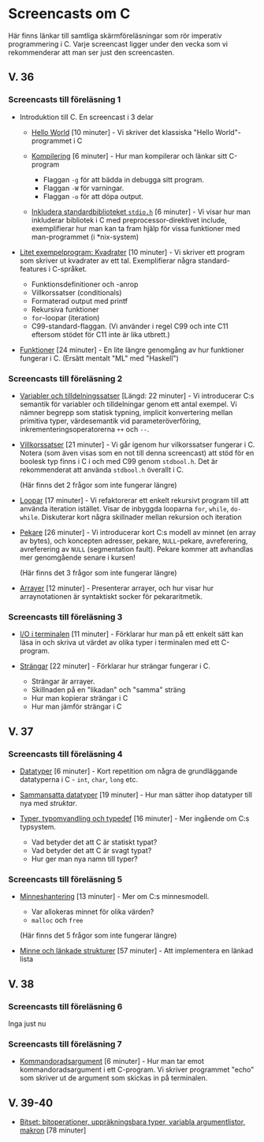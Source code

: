 Screencasts om C
================

Här finns länkar till samtliga skärmföreläsningar som rör
imperativ programmering i C. Varje screencast ligger under den
vecka som vi rekommenderar att man ser just den screencasten.

## V. 36

### Screencasts till föreläsning 1

* Introduktion till C. En screencast i 3 delar
  - [Hello World](https://www.youtube.com/watch?v=SNYwzVtj0mY&list=UUxcEJHLbYZC7TdmDAPnHE4Q&index=67)
  [10 minuter] - Vi skriver det klassiska "Hello World"-programmet
  i C

  - [Kompilering](https://www.youtube.com/watch?v=lSznMdjLrMA&list=UUxcEJHLbYZC7TdmDAPnHE4Q&index=66)
  [6 minuter] - Hur man kompilerar och länkar sitt C-program
    - Flaggan `-g` för att bädda in debugga sitt program.
    - Flaggan `-W` för varningar.
    - Flaggan `-o` för att döpa output.

  - [Inkludera standardbiblioteket `stdio.h`](https://www.youtube.com/watch?v=gmZsTqGT_uo&index=65&list=UUxcEJHLbYZC7TdmDAPnHE4Q)
    [6 minuter] - Vi visar hur man inkluderar bibliotek i C med
    preprocessor-direktivet include, exemplifierar hur man kan ta
    fram hjälp för vissa funktioner med man-programmet (i
    \*nix-system)

* [Litet exempelprogram: Kvadrater](https://www.youtube.com/watch?v=BXzJPX-KelM)
   [10 minuter] - Vi skriver ett program som skriver ut kvadrater
   av ett tal. Exemplifierar några standard-features i C-språket.
  - Funktionsdefinitioner och -anrop
  - Villkorssatser (conditionals)
  - Formaterad output med printf
  - Rekursiva funktioner
  - `for`-loopar (iteration)
  - C99-standard-flaggan. (Vi använder i regel C99 och inte C11
    eftersom stödet för C11 inte är lika utbrett.)

* [Funktioner](http://www.youtube.com/watch?v=rOPb50v8YDc)
  [24 minuter] - En lite längre genomgång av hur funktioner
  fungerar i C. (Ersätt mentalt "ML" med "Haskell")

### Screencasts till föreläsning 2

* [Variabler och tilldelningssatser](http://www.youtube.com/watch?v=NHZENqezN2Y)
  [Längd: 22 minuter] - Vi introducerar C:s semantik för variabler
  och tilldelningar genom ett antal exempel. Vi nämner begrepp som
  statisk typning, implicit konvertering mellan primitiva typer,
  värdesemantik vid parameteröverföring,
  inkrementeringsoperatorerna `++` och `--`.

* [Villkorssatser](https://www.youtube.com/watch?v=GnH3aFovFPA)
  [21 minuter] - Vi går igenom hur vilkorssatser fungerar i C.
  Notera (som även visas som en not till denna screencast) att
  stöd för en boolesk typ finns i C i och med C99 genom `stdbool.h`.
  Det är rekommenderat att använda `stdbool.h` överallt i C.

  (Här finns det 2 frågor som inte fungerar längre)

* [Loopar](http://www.youtube.com/watch?v=6dQ1pZt0lcM)
  [17 minuter] - Vi refaktorerar ett enkelt rekursivt program till
  att använda iteration istället. Visar de inbyggda looparna
  `for`, `while`, `do-while`. Diskuterar kort några skillnader
  mellan rekursion och iteration

* [Pekare](https://www.youtube.com/watch?v=01xJqhhFKK0)
  [26 minuter] - Vi introducerar kort C:s modell av minnet (en
  array av bytes), och koncepten adresser, pekare, `NULL`-pekare,
  avreferering, avreferering av `NULL` (segmentation fault).
  Pekare kommer att avhandlas mer genomgående senare i kursen!

  (Här finns det 3 frågor som inte fungerar längre)

* [Arrayer](http://www.youtube.com/watch?v=Xb3Ff9JtPMc)
  [12 minuter] - Presenterar arrayer, och hur visar hur
  arraynotationen är syntaktiskt socker för pekararitmetik.

### Screencasts till föreläsning 3

* [I/O i terminalen](https://www.youtube.com/watch?v=aYiatm0ni3A)
  [11 minuter] - Förklarar hur man på ett enkelt sätt kan läsa in
  och skriva ut värdet av olika typer i terminalen med ett
  C-program.

* [Strängar](http://www.youtube.com/watch?v=Q71HcbxaRPc)
  [22 minuter] - Förklarar hur strängar fungerar i C.
  - Strängar är arrayer.
  - Skillnaden på en "likadan" och "samma" sträng
  - Hur man kopierar strängar i C
  - Hur man jämför strängar i C


## V. 37

### Screencasts till föreläsning 4

* [Datatyper](http://www.youtube.com/watch?v=bitCJRyp45g)
  [6 minuter] - Kort repetition om några de grundläggande
  datatyperna i C - `int`, `char`, `long` etc.

* [Sammansatta datatyper](http://www.youtube.com/watch?v=RUXoQ5pzcMg)
  [19 minuter] - Hur man sätter ihop datatyper till nya med
  *struktar*.

* [Typer, typomvandling och typedef](http://www.youtube.com/watch?v=ZsicwbZUJYU)
  [16 minuter] - Mer ingående om C:s typsystem.
  - Vad betyder det att C är statiskt typat?
  - Vad betyder det att C är svagt typat?
  - Hur ger man nya namn till typer?

### Screencasts till föreläsning 5

* [Minneshantering](http://www.youtube.com/watch?v=goZT-RupQYA)
  [13 minuter] - Mer om C:s minnesmodell.
  - Var allokeras minnet för olika värden?
  - `malloc` och `free`

  (Här finns det 5 frågor som inte fungerar längre)

* [Minne och länkade strukturer](http://www.youtube.com/watch?v=gOeVI8qn4aU)
  [57 minuter] - Att implementera en länkad lista


## V. 38

### Screencasts till föreläsning 6

Inga just nu

### Screencasts till föreläsning 7

* [Kommandoradsargument](https://www.youtube.com/watch?v=MvI1w4M2Xbs&list=UUxcEJHLbYZC7TdmDAPnHE4Q)
  [6 minuter] - Hur man tar emot kommandoradsargument i ett
  C-program. Vi skriver programmet "echo" som skriver ut de
  argument som skickas in på terminalen.


## V. 39-40

* [Bitset: bitoperationer, uppräkningsbara typer, variabla argumentlistor, makron](http://www.youtube.com/watch?v=W8dEcUWdZqg)
  [78 minuter]
